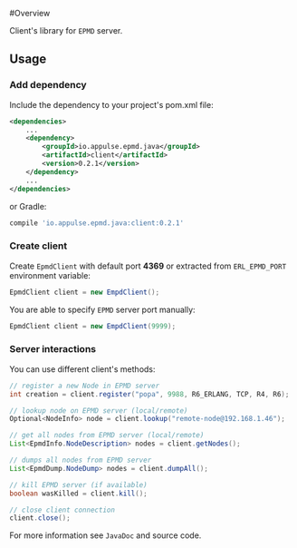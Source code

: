 #Overview

Client's library for `EPMD` server.

## Usage

### Add dependency

Include the dependency to your project's pom.xml file:

```xml
<dependencies>
    ...
    <dependency>
        <groupId>io.appulse.epmd.java</groupId>
        <artifactId>client</artifactId>
        <version>0.2.1</version>
    </dependency>
    ...
</dependencies>
```

or Gradle:

```groovy
compile 'io.appulse.epmd.java:client:0.2.1'
```

### Create client

Create `EpmdClient` with default port **4369** or extracted from `ERL_EPMD_PORT` environment variable:

```java
EpmdClient client = new EmpdClient();
```

You are able to specify `EPMD` server port manually:

```java
EpmdClient client = new EmpdClient(9999);
```

### Server interactions

You can use different client's methods:

```java
// register a new Node in EPMD server
int creation = client.register("popa", 9988, R6_ERLANG, TCP, R4, R6);

// lookup node on EPMD server (local/remote)
Optional<NodeInfo> node = client.lookup("remote-node@192.168.1.46");

// get all nodes from EPMD server (local/remote)
List<EpmdInfo.NodeDescription> nodes = client.getNodes();

// dumps all nodes from EPMD server
List<EpmdDump.NodeDump> nodes = client.dumpAll();

// kill EPMD server (if available)
boolean wasKilled = client.kill();

// close client connection
client.close();
```

For more information see `JavaDoc` and source code.

